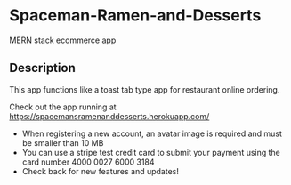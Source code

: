 # Spaceman-Ramen-and-Desserts
MERN stack ecommerce app

## Description

This app functions like a toast tab type app for restaurant online ordering.

Check out the app running at https://spacemansramenanddesserts.herokuapp.com/
* When registering a new account, an avatar image is required and must be smaller than 10 MB
* You can use a stripe test credit card to submit your payment using the card number 4000 0027 6000 3184
* Check back for new features and updates!
